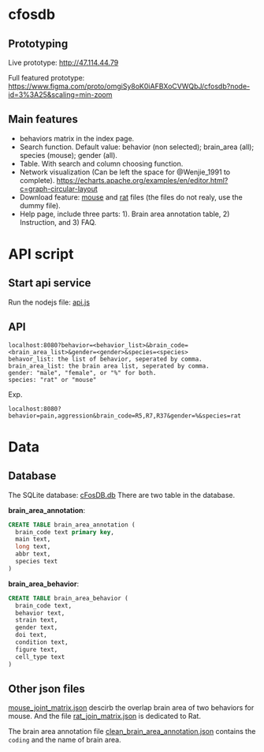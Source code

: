 # cfosdb

## Prototyping
Live prototype: http://47.114.44.79

Full featured prototype: https://www.figma.com/proto/omgiSy8oK0iAFBXoCVWQbJ/cfosdb?node-id=3%3A25&scaling=min-zoom

## Main features
- behaviors matrix in the index page.
- Search function. Default value: behavior (non selected); brain_area (all); species (mouse); gender (all).
- Table. With search and column choosing function.
- Network visualization (Can be left the space for @Wenjie_1991 to complete). https://echarts.apache.org/examples/en/editor.html?c=graph-circular-layout
- Download feature: [mouse](https://github.com/wenjie1991/cfosdb/blob/master/data/clean_behavior_brain_area.json) and [rat]( https://github.com/wenjie1991/cfosdb/blob/master/data/clean_behavior_brain_area.json) files (the files do not realy, use the dummy file).
- Help page, include three parts: 1).  Brain area annotation table, 2) Instruction, and 3) FAQ.

# API script
## Start api service
Run the nodejs file: [api.js](https://github.com/wenjie1991/cfosdb/blob/master/server/api.js)

## API
```
localhost:8080?behavior=<behavior_list>&brain_code=<brain_area_list>&gender=<gender>&species=<species>
behavor_list: the list of behavior, seperated by comma.
brain_area_list: the brain area list, seperated by comma.
gender: "male", "female", or "%" for both.
species: "rat" or "mouse"
```
Exp.
```
localhost:8080?behavior=pain,aggression&brain_code=R5,R7,R37&gender=%&species=rat
```

# Data
## Database
The SQLite database: [cFosDB.db](https://github.com/wenjie1991/cfosdb/blob/master/data/cFosDB.db)
There are two table in the database.

**brain_area_annotation**:
```sql
CREATE TABLE brain_area_annotation ( 
  brain_code text primary key, 
  main text, 
  long text, 
  abbr text, 
  species text 
)
```

**brain_area_behavior**:
```sql
CREATE TABLE brain_area_behavior ( 
  brain_code text, 
  behavior text, 
  strain text, 
  gender text, 
  doi text, 
  condition text, 
  figure text, 
  cell_type text 
)
```
## Other json files
[mouse_joint_matrix.json](https://github.com/wenjie1991/cfosdb/blob/master/data/mouse_joint_matrix.json) descirb the overlap brain area of two behaviors for mouse. And the file [rat_join_matrix.json](https://github.com/wenjie1991/cfosdb/blob/master/data/rat_joint_matrix.json) is dedicated to Rat.

The brain area annotation file [clean_brain_area_annotation.json](https://github.com/wenjie1991/cfosdb/blob/master/data/clean_brain_area_annotation.json) contains the `coding` and the name of brain area.

